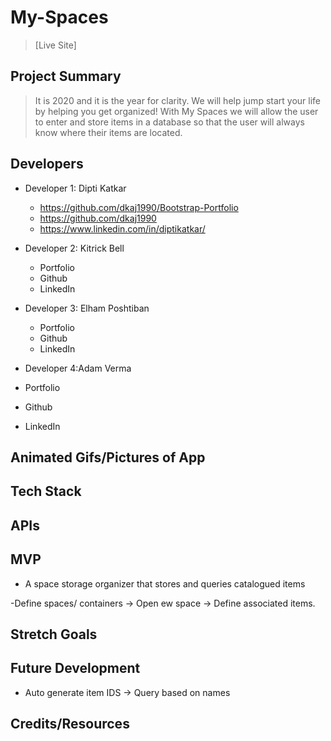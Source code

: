 # My-Spaces


> [Live Site]

## Project Summary

> It is 2020 and it is the year for clarity. We will help jump start your life by helping you get organized! With My Spaces we will allow the user to enter and store items in a database so that the user will always know where their items are located. 

## Developers

- Developer 1: Dipti Katkar
  - https://github.com/dkaj1990/Bootstrap-Portfolio
  - https://github.com/dkaj1990
  - https://www.linkedin.com/in/diptikatkar/

- Developer 2: Kitrick Bell
  - Portfolio
  - Github
  - LinkedIn

- Developer 3: Elham Poshtiban
  - Portfolio
  - Github
  - LinkedIn

- Developer 4:Adam Verma

 - Portfolio
  - Github
  - LinkedIn


## Animated Gifs/Pictures of App



## Tech Stack



## APIs


## MVP

- A space storage organizer that stores and queries catalogued items

-Define spaces/ containers -> Open ew space -> Define associated items.


## Stretch Goals



## Future Development
- Auto generate item IDS  -> Query based on names

## Credits/Resources

